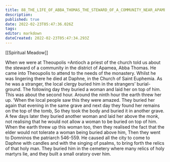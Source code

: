 ```yaml
---
title: 88_THE_LIFE_OF_ABBA_THOMAS_THE_STEWARD_OF_A_COMMUNITY_NEAR_APAMEA_AND_THE_MIRACLE_OF_HIS_CORPSE_AFTER_HE_DIED
description: 
published: true
date: 2022-02-23T05:47:36.026Z
tags: 
editor: markdown
dateCreated: 2022-02-23T05:47:34.293Z
---
```


[[Spiritual Meadow]]
 
When we were at Theoupolis =Antioch a priest of the church told us about the steward of a community in the district of Apamea, Abba Thomas. He came into Theoupolis to attend to the needs of the monastery. Whilst he was lingering there he died at Daphne, in the Church of Saint Euphemia. As he was a stranger, the local clergy buried him in the strangers’ burial-ground. The following day they buried a woman and laid her on top of him. This was about the second hour. Around the ninth hour the earth threw her up. ‘When the local people saw this they were amazed. They buried her again that evening in the same grave and next day they found her remains on the top of the tomb, So they took the body and buried it in another grave. A few days later they buried another woman and laid her above the monk, not realising that he would not allow a woman to be buried on top of him. When the earth threw up this woman too, then they realised the fact that the elder would not tolerate a woman being buried above him, Then they went to Domninos the patriarch 546-559. He caused all the city to come to Daphne with candles and with the singing of psalms, to bring forth the relics of that holy man. They buried him in the cemetery where many relics of holy martyrs lie, and they built a small oratory over him.

